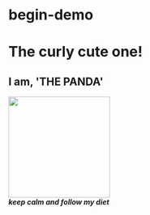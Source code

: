 # begin-demo
<html>
<head>
  <title>Now you know me</title>
</head>
<body>
  <div>
  <h1>The curly cute one!</h1>
  <h2>I am, 'THE PANDA'</h2>
  </div>
  <div>
  <img src="file:///home/comp556/panda.jpeg"width="200"/>
  <br>
  <b><i>keep calm and follow my diet
